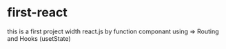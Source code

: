 # first-react
this is a first project width react.js by function componant  using => Routing and Hooks (usetState) 
